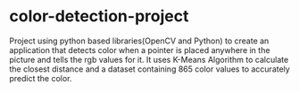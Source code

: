 # color-detection-project
Project using python based libraries(OpenCV and Python) to create an application that detects color when a pointer is placed  anywhere in the picture and tells the rgb values for it.
It uses K-Means Algorithm to calculate the closest distance and a dataset containing 865 color values to
accurately predict the color.
